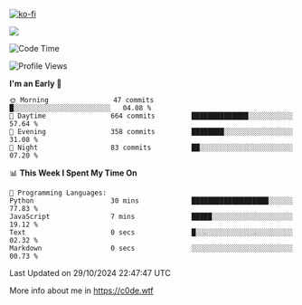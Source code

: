 [![ko-fi](https://ko-fi.com/img/githubbutton_sm.svg)](https://ko-fi.com/Z8Z4Y2LKX)

<a href="https://wakatime.com"><img src="https://wakatime.com/share/@c0dezin/b7f18a7c-ab3a-40b8-8bc7-b1b7bf71f1d6.svg" /></a>

<!--START_SECTION:waka-->
![Code Time](http://img.shields.io/badge/Code%20Time-130%20hrs%2019%20mins-blue)

![Profile Views](http://img.shields.io/badge/Profile%20Views-2-blue)

**I'm an Early 🐤** 

```text
🌞 Morning                47 commits          █░░░░░░░░░░░░░░░░░░░░░░░░   04.08 % 
🌆 Daytime                664 commits         ██████████████░░░░░░░░░░░   57.64 % 
🌃 Evening                358 commits         ████████░░░░░░░░░░░░░░░░░   31.08 % 
🌙 Night                  83 commits          ██░░░░░░░░░░░░░░░░░░░░░░░   07.20 % 
```


📊 **This Week I Spent My Time On** 

```text
💬 Programming Languages: 
Python                   30 mins             ███████████████████░░░░░░   77.83 % 
JavaScript               7 mins              █████░░░░░░░░░░░░░░░░░░░░   19.12 % 
Text                     0 secs              █░░░░░░░░░░░░░░░░░░░░░░░░   02.32 % 
Markdown                 0 secs              ░░░░░░░░░░░░░░░░░░░░░░░░░   00.73 % 
```


 Last Updated on 29/10/2024 22:47:47 UTC
<!--END_SECTION:waka-->

More info about me in https://c0de.wtf
